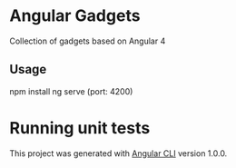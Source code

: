 # Angular Gadgets

Collection of gadgets based on Angular 4

## Usage

npm install
ng serve (port: 4200)

# Running unit tests

This project was generated with [Angular CLI](https://github.com/angular/angular-cli) version 1.0.0.